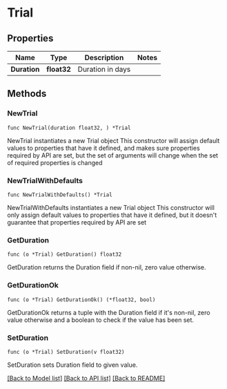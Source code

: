 # Trial

## Properties

Name | Type | Description | Notes
------------ | ------------- | ------------- | -------------
**Duration** | **float32** | Duration in days | 

## Methods

### NewTrial

`func NewTrial(duration float32, ) *Trial`

NewTrial instantiates a new Trial object
This constructor will assign default values to properties that have it defined,
and makes sure properties required by API are set, but the set of arguments
will change when the set of required properties is changed

### NewTrialWithDefaults

`func NewTrialWithDefaults() *Trial`

NewTrialWithDefaults instantiates a new Trial object
This constructor will only assign default values to properties that have it defined,
but it doesn't guarantee that properties required by API are set

### GetDuration

`func (o *Trial) GetDuration() float32`

GetDuration returns the Duration field if non-nil, zero value otherwise.

### GetDurationOk

`func (o *Trial) GetDurationOk() (*float32, bool)`

GetDurationOk returns a tuple with the Duration field if it's non-nil, zero value otherwise
and a boolean to check if the value has been set.

### SetDuration

`func (o *Trial) SetDuration(v float32)`

SetDuration sets Duration field to given value.



[[Back to Model list]](../README.md#documentation-for-models) [[Back to API list]](../README.md#documentation-for-api-endpoints) [[Back to README]](../README.md)


